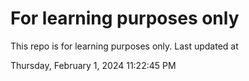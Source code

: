 # For learning purposes only
This repo is for learning purposes only.
Last updated at

Thursday, February 1, 2024 11:22:45 PM

